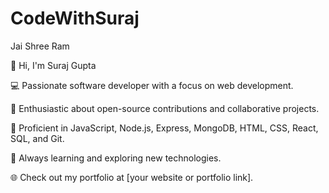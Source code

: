 # CodeWithSuraj
Jai Shree Ram

👋 Hi, I'm Suraj Gupta

💻 Passionate software developer with a focus on web development.

🌟 Enthusiastic about open-source contributions and collaborative projects.

🔧 Proficient in JavaScript, Node.js, Express, MongoDB, HTML, CSS, React, SQL, and Git.

🚀 Always learning and exploring new technologies.

🌐 Check out my portfolio at [your website or portfolio link].
